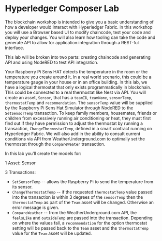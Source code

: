 # Hyperledger Composer Lab

The blockchain workshop is intended to give you a basic understanding of how a developer would interact with Hyperledger Fabric. In this workshop you will use a Browser based UI to modify chaincode, test your code and deploy your changes. You will also learn how tooling can take the code and generate API to allow for application integration through a REST-ful interface.

This lab will be broken into two parts: creating chaincode and generating API and using NodeRED to test API integration.

Your Raspberry Pi Sens HAT detects the temperature in the room or the temperature you create around it. In a real world scenario, this could be a temperature gauge in your house or in an office building. In this lab, we have a logical thermostat that only exists programmatically in blockchain. This could be connected to a real thermostat like Nest via API. You will create an asset, `Sensor`, that has a `teamID`, `teamName`, `sensorTemp`, `thermostatTemp` and `recommendation`. The `sensorTemp` value will be supplied by the Raspberry Pi Sens Hat Simulator through NodeRED to the `SetSensorTemp` transaction. To keep family members, housemates, friends or children from excessively running air conditioning or heat, they must first find out if they have permission to adjust the thermostat by running a transaction, `ChangeThermostatTemp`, defined in a smart contract running on Hyperledger Fabric. We will also add in the ability to consult current conditions via API from WeatherUnderground.com to optimally set the thermostat through the `CompareWeater` transaction.





In this lab you'll create the models for:

1 Asset: Sensor

3 Transactions:
* `SetSensorTemp` -- allows the Raspberry Pi to send the temperature from its sensor.
* `ChangeThermostatTemp` -- if the requested `thermostatTemp` value passed into the transaction is within 3 degrees of the `sensorTemp` then the `thermostatTemp` as part of the `Team` asset will be changed. Otherwise an error message is given.
* `CompareWeather` -- from the WeatherUnderground.com API, the `feelsLike` and `outsideTemp` are passed into the transaction. Depending on where the values fall, a `recommendation` for the option thermostat setting will be passed back to the `Team` asset and the `thermostatTemp` value for the `Team` asset will be updated.
